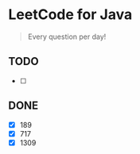 # LeetCode for Java

> Every question per day!

## TODO

- [ ]

## DONE

- [x] 189
- [x] 717
- [x] 1309
